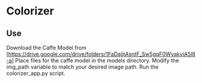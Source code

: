 # Colorizer

## Use

Download the Caffe Model from [https://drive.google.com/drive/folders/1FaDajjtAsntF_Sw5gqF0WyakviA5l8-a]
Place files for the caffe model in the models directory.
Modify the img_path variable to match your desired image path.
Run the colorizer_app.py script.